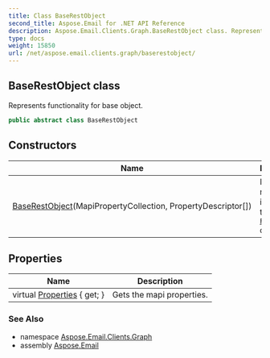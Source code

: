```yaml
---
title: Class BaseRestObject
second_title: Aspose.Email for .NET API Reference
description: Aspose.Email.Clients.Graph.BaseRestObject class. Represents functionality for base object
type: docs
weight: 15850
url: /net/aspose.email.clients.graph/baserestobject/
---
```

## BaseRestObject class

Represents functionality for base object.

```csharp
public abstract class BaseRestObject
```

## Constructors

| Name | Description |
| --- | --- |
| [BaseRestObject](baserestobject/)(MapiPropertyCollection, PropertyDescriptor[]) | Initializes a new instance of the [`FolderInfo`](../folderinfo/) class. |

## Properties

| Name | Description |
| --- | --- |
| virtual [Properties](../../aspose.email.clients.graph/baserestobject/properties/) { get; } | Gets the mapi properties. |

### See Also

* namespace [Aspose.Email.Clients.Graph](../../aspose.email.clients.graph/)
* assembly [Aspose.Email](../../)


